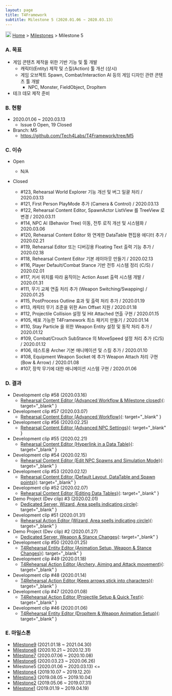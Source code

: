 ```yaml
---
layout: page
title: T4Framework
subtitle: Milestone 5 (2020.01.06 ~ 2020.03.13)
---
```

<img src="https://t4framework.com/img/Folders2.png" width="18px" height="18px"> [Home](https://t4framework.com/index) > [Milestones](https://t4framework.com/T4Framework_Milestones/) > Milestone 5

### A. 목표

- 게임 콘텐츠 제작을 위한 기반 기능 및 툴 개발
  - 캐릭터(Entity) 제작 및 스킬(Action) 툴 개선 (상시)
  - 게임 오브젝트 Spawn, Combat/Interaction AI 등의 게임 디자인 관련 콘텐츠 툴 개발
    - NPC, Monster, FieldObject, DropItem
- 테크 데모 제작 준비

### B. 현황

- 2020.01.06 ~ 2020.03.13
  - Issue 0 Open, 19 Closed
- Branch: M5
  - <https://github.com/Tech4Labs/T4Framework/tree/M5>

### C. 이슈

- Open
  - N/A
    
- Closed
  - #123, Rehearsal World Explorer 기능 개선 및 버그 일괄 처리 / 2020.03.13
  - #121, First Person PlayMode 추가 (Camera & Control) / 2020.03.13
  - #122, Rehearsal Content Editor, SpawnActor ListView 를 TreeView 로 변경 / 2020.03.11
  - #114, NPC AI (Behavior Tree) 이동, 전투 로직 개선 및 시스템화 / 2020.03.06
  - #120, Rehearsal Content Editor 와 연계한 DataTable 편집용 에디터 추가 / 2020.02.21
  - #119, Rehearsal Editor 또는 디버깅용 Floating Text 출력 기능 추가 / 2020.02.18
  - #118, Rehearsal Content Editor 기본 레이아웃 만들기 / 2020.02.13
  - #116, Player Default/Combat Stance 기반 전투 시스템 정리 (C/S) / 2020.02.01
  - #117, 커서 위치를 따라 움직이는 Action Asset 출력 시스템 개발 / 2020.01.31
  - #111, 무기 교체 연출 처리 추가 (Weapon Switching/Swapping) / 2020.01.25
  - #115, PostProcess Outline 효과 및 출력 처리 추가 / 2020.01.19
  - #113, 캐릭터 무기 조준을 위한 Aim Offset 지원 / 2020.01.18
  - #112, Projectile Collision 설정 및 Hit Attached 연출 구현 / 2020.01.15
  - #105, 배포 가능한 T4Framework 최소 패키지 만들기 / 2020.01.14
  - #110, Stay Particle 을 위한 Weapon Entity 설정 및 동작 처리 추가 / 2020.01.12
  - #109, Combat/Crouch SubStance 의 MoveSpeed 설정 처리 추가 (C/S) / 2020.01.12
  - #106, 테스트용 Archer 기본 애니메이션 및 스킬 추가 / 2020.01.10
  - #108, Equipment Weapon Socket 에 추가 Weapon Attach 처리 구현 (Bow & Arrow) / 2020.01.08
  - #107, 장착 무기에 대한 애니메이션 시스템 구현 / 2020.01.06

### D. 결과

- Development clip #58 (2020.03.16)
  - [Rehearsal Content Editor (Advanced Workflow & Milestone closed)](https://youtu.be/z7z1iG3xNYo){: target="_blank" }
- Development clip #57 (2020.03.07)
  - [Rehearsal Content Editor (Advanced Workflow)](https://youtu.be/sKRrQffyrmQ){: target="_blank" }
- Development clip #56 (2020.02.25)
  - [Rehearsal Content Editor (Advanced NPC Settings)](https://youtu.be/tdnn9UVRjQw){: target="_blank" }
- Development clip #55 (2020.02.21)
  - [Rehearsal Content Editor (Hyperlink in a Data Table)](https://youtu.be/LPqQqflh-YI){: target="_blank" }
- Development clip #54 (2020.02.15)
  - [Rehearsal Content Editor (Edit NPC Spawns and Simulation Mode)](https://youtu.be/ag14eXkAqMw){: target="_blank" }
- Development clip #53 (2020.02.12)
  - [Rehearsal Content Editor (Default Layout, DataTable and Spawn points)](https://youtu.be/ofJtx_N9Cfk){: target="_blank" }
- Development clip #52 (2020.02.07)
  - [Rehearsal Content Editor (Editing Data Tables)](https://youtu.be/kLaktT5w3As){: target="_blank" }
- Demo Project (Dev clip) #3 (2020.02.01)
  - [Dedicated Server, Wizard, Area spells indicating circle](https://youtu.be/1tOpCnaQJJ4){: target="_blank" }
- Development clip #51 (2020.01.31)
  - [Rehearsal Action Editor (Wizard, Area spells indicating circle)](https://youtu.be/qO0ez5B6yV0){: target="_blank" }
- Demo Project (Dev clip) #2 (2020.01.27)
  - [Dedicated Server, Weapon & Stance Changes](https://youtu.be/lZI18EuSQLM){: target="_blank" }
- Development clip #50 (2020.01.25)
  - [T4Rehearsal Entity Editor (Animation Setup, Weapon & Stance Changes)](https://youtu.be/lSIEoQDeuAo){: target="_blank" }
- Development clip #49 (2020.01.18)
  - [T4Rehearsal Action Editor (Archery, Aiming and Attack movement)](https://youtu.be/o-Ledq-DRVI){: target="_blank" }
- Development clip #48 (2020.01.14)
  - [T4Rehearsal Action Editor (Keep arrows stick into characters)](https://youtu.be/NDkGp2KjTiw){: target="_blank" }
- Development clip #47 (2020.01.08)
  - [T4Rehearsal Action Editor (Projectile Setup & Quick Test)](https://youtu.be/1lHyKkhPJ8I){: target="_blank" }
- Development clip #46 (2020.01.06)
  - [T4Rehearsal Entity Editor (DropItem & Weapon Animation Setup)](https://youtu.be/0cWfxB2p4fw){: target="_blank" }

### E. 마일스톤

- [Milestone9](https://t4framework.com/T4Framework_Milestone9_Achieved/) (2021.01.18 ~ 2021.04.30)
- [Milestone8](https://t4framework.com/T4Framework_Milestone8_Achieved/) (2020.10.21 ~ 2020.12.31)
- [Milestone7](https://t4framework.com/T4Framework_Milestone7_Achieved/) (2020.07.06 ~ 2020.10.08)
- [Milestone6](https://t4framework.com/T4Framework_Milestone6_Achieved/) (2020.03.23 ~ 2020.06.26)
- Milestone5 (2020.01.06 ~ 2020.03.13) <=
- [Milestone4](https://t4framework.com/T4Framework_Milestone4_Achieved/) (2019.10.07 ~ 2019.12.20)
- [Milestone3](https://t4framework.com/T4Framework_Milestone3_Achieved/) (2019.08.05 ~ 2019.10.04)
- [Milestone2](https://t4framework.com/T4Framework_Milestone2_Achieved/) (2019.05.06 ~ 2019.07.31)
- [Milestone1](https://t4framework.com/T4Framework_Milestone1_Achieved/) (2019.01.19 ~ 2019.04.19)
